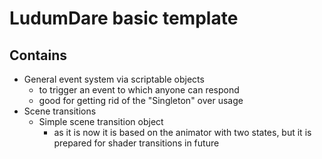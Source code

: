# LudumDare basic template

## Contains

- General event system via scriptable objects
  - to trigger an event to which anyone can respond
  - good for getting rid of the "Singleton" over usage 
- Scene transitions
  - Simple scene transition object
    - as it is now it is based on the animator with two states, but it is prepared for shader transitions in future
